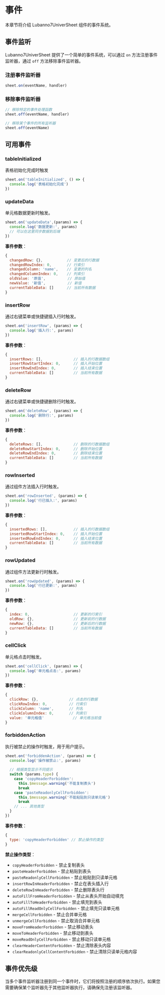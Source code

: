 # 事件

本章节将介绍 Lubanno7UniverSheet 组件的事件系统。

## 事件监听

Lubanno7UniverSheet 提供了一个简单的事件系统，可以通过 `on` 方法注册事件监听器，通过 `off` 方法移除事件监听器。

### 注册事件监听器

```js
sheet.on(eventName, handler)
```

### 移除事件监听器

```js
// 移除特定的事件处理函数
sheet.off(eventName, handler)

// 移除某个事件的所有监听器
sheet.off(eventName)
```

## 可用事件

### tableInitialized

表格初始化完成时触发

```js
sheet.on('tableInitialized', () => {
  console.log('表格初始化完成')
})
```

### updateData

单元格数据更新时触发。

```js
sheet.on('updateData',(params) => {
  console.log('数据更新:', params)
  // 可以在这里同步数据到后端
})
```

**事件参数**：
```js
{
  changedRow: {},           // 变更后的行数据
  changedRowIndex: 0,       // 行索引
  changedColumn: 'name',    // 变更的列名
  changedColumnIndex: 0,    // 列索引
  oldValue: '原值',          // 原始值
  newValue: '新值',          // 新值
  currentTableData: []      // 当前所有数据
}
```

### insertRow

通过右键菜单或快捷键插入行时触发。

```js
sheet.on('insertRow', (params) => {
  console.log('插入行:', params)
})
```

**事件参数**：
```js
{
  insertRows: [],              // 插入的行数据数组
  insertRowStartIndex: 0,      // 插入开始位置
  insertRowEndIndex: 0,        // 插入结束位置
  currentTableData: []         // 当前所有数据
}
```

### deleteRow

通过右键菜单或快捷键删除行时触发。

```js
sheet.on('deleteRow', (params) => {
  console.log('删除行:', params)
})
```

**事件参数**：
```js
{
  deleteRows: [],              // 删除的行数据数组
  deleteRowStartIndex: 0,      // 删除开始位置
  deleteRowEndIndex: 0,        // 删除结束位置
  currentTableData: []         // 当前所有数据
}
```

### rowInserted

通过组件方法插入行时触发。

```js
sheet.on('rowInserted', (params) => {
  console.log('行已插入:', params)
})
```

**事件参数**：
```js
{
  insertedRows: [],            // 插入的行数据数组
  insertedRowStartIndex: 0,    // 插入开始位置
  insertedRowEndIndex: 0,      // 插入结束位置
  currentTableData: []         // 当前所有数据
}
```

### rowUpdated

通过组件方法更新行时触发。

```js
sheet.on('rowUpdated', (params) => {
  console.log('行已更新:', params)
})
```

**事件参数**：
```js
{
  index: 0,                    // 更新的行索引
  oldRow: {},                  // 更新前的行数据
  newRow: {},                  // 更新后的行数据
  currentTableData: []         // 当前所有数据
}
```

### cellClick

单元格点击时触发。

```js
sheet.on('cellClick', (params) => {
  console.log('单元格点击:', params)
})
```

**事件参数**：
```js
{
  clickRow: {},              // 点击的行数据
  clickRowIndex: 0,          // 行索引
  clickColumn: 'name',       // 列名
  clickColumnIndex: 0,       // 列索引
  value: '单元格值'             // 单元格当前值
}
```

### forbiddenAction

执行被禁止的操作时触发，用于用户提示。

```js
sheet.on('forbiddenAction', (params) => {
  console.log('操作被禁止:', params)
  
  // 根据类型显示不同提示
  switch (params.type) {
    case 'copyHeaderForbidden':
      this.$message.warning('不能复制表头')
      break
    case 'pasteReadonlyCellForbidden':
      this.$message.warning('不能粘贴到只读单元格')
      break
    // ... 其他类型
  }
})
```

**事件参数**：
```js
{
  type: 'copyHeaderForbidden' // 禁止操作的类型
}
```

**禁止操作类型**：
- `copyHeaderForbidden` - 禁止复制表头
- `pasteHeaderForbidden` - 禁止粘贴到表头
- `pasteReadonlyCellForbidden` - 禁止粘贴到只读单元格
- `insertRowInHeaderForbidden` - 禁止在表头插入行
- `deleteRowInHeaderForbidden` - 禁止删除表头行
- `autoFillFromHeaderForbidden` - 禁止从表头开始自动填充
- `autoFillToHeaderForbidden` - 禁止填充到表头
- `autoFillReadOnlyCellForbidden` - 禁止填充只读单元格
- `mergeCellForbidden` - 禁止合并单元格
- `unmergeCellForbidden` - 禁止取消合并单元格
- `moveFromHeaderForbidden` - 禁止移动表头
- `moveToHeaderForbidden` - 禁止移动到表头
- `moveReadOnlyCellForbidden` - 禁止移动只读单元格
- `clearHeaderContentForbidden` - 禁止清除表头内容
- `clearReadonlyCellContentForbidden` - 禁止清除只读单元格内容

## 事件优先级

当多个事件监听器注册到同一个事件时，它们将按照注册的顺序依次执行。如果您需要确保某个监听器先于其他监听器执行，请确保先注册该监听器。